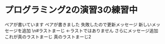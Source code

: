 # プログラミング2の演習3の練習中
ペアが書いています
ペアが書きました
失敗したので更新メッセージ
新しいメッセージを追加
\n#ラストまーじ
←ラストではありません
さらにメッセージ追加
これが真のラストまーじ
真のラストまーじ2